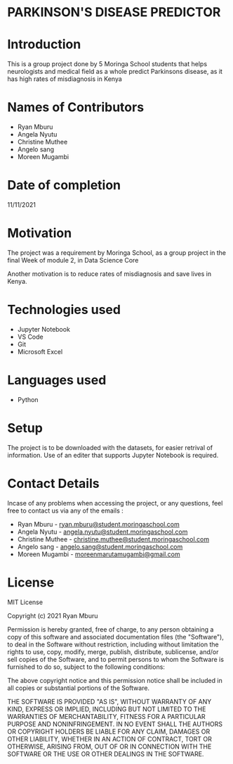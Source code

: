 # PARKINSON'S DISEASE PREDICTOR

# Introduction
This is a group project done by 5 Moringa School students that helps neurologists and medical field as a whole predict Parkinsons disease, as it has high rates of misdiagnosis in Kenya

# Names of Contributors
- Ryan Mburu
- Angela Nyutu
- Christine Muthee
- Angelo sang
- Moreen Mugambi

# Date of completion
11/11/2021

# Motivation
The project was a requirement by Moringa School, as a group project in the final Week of module 2, in Data Science Core

Another motivation is to reduce rates of misdiagnosis and save lives in Kenya.

# Technologies used
- Jupyter Notebook
- VS Code
- Git
- Microsoft Excel

# Languages used
- Python

# Setup
The project is to be downloaded with the datasets, for easier retrival of information. Use of an editer that supports Jupyter Notebook is required.

# Contact Details
Incase of any problems when accessing the project, or any questions, feel free to contact us via any of the emails : 

- Ryan Mburu - ryan.mburu@student.moringaschool.com
- Angela Nyutu - angela.nyutu@student.moringaschool.com
- Christine Muthee - christine.muthee@student.moringaschool.com
- Angelo sang - angelo.sang@student.moringaschool.com
- Moreen Mugambi - moreenmarutamugambi@gmail.com

# License
MIT License

Copyright (c) 2021 Ryan Mburu

Permission is hereby granted, free of charge, to any person obtaining a copy
of this software and associated documentation files (the "Software"), to deal
in the Software without restriction, including without limitation the rights
to use, copy, modify, merge, publish, distribute, sublicense, and/or sell
copies of the Software, and to permit persons to whom the Software is
furnished to do so, subject to the following conditions:

The above copyright notice and this permission notice shall be included in all
copies or substantial portions of the Software.

THE SOFTWARE IS PROVIDED "AS IS", WITHOUT WARRANTY OF ANY KIND, EXPRESS OR
IMPLIED, INCLUDING BUT NOT LIMITED TO THE WARRANTIES OF MERCHANTABILITY,
FITNESS FOR A PARTICULAR PURPOSE AND NONINFRINGEMENT. IN NO EVENT SHALL THE
AUTHORS OR COPYRIGHT HOLDERS BE LIABLE FOR ANY CLAIM, DAMAGES OR OTHER
LIABILITY, WHETHER IN AN ACTION OF CONTRACT, TORT OR OTHERWISE, ARISING FROM,
OUT OF OR IN CONNECTION WITH THE SOFTWARE OR THE USE OR OTHER DEALINGS IN THE
SOFTWARE.
